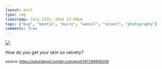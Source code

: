 ```yaml
---
layout: post
type: img
timestamp: July 12th, 2016 12:00pm
tags: ["bug", "beetle", "macro", "weevil", "insect", "photography"]
comments: true
---
```

<img src="https://saturdayxiii.github.io/media/147298958206.jpg"/>

How do you get your skin so velvety?
 
  
<small>source: https://saturdayxiii.tumblr.com/post/147298958206</small>